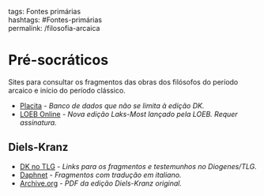 tags: Fontes primárias  
hashtags: #Fontes-primárias  
permalink: /filosofia-arcaica

# Pré-socráticos

Sites para consultar os fragmentos das obras dos filósofos do período arcaico e início do período clássico.

- [Placita](http://www.placita.org/) - *Banco de dados que não se limita à edição DK.*
- [LOEB Online](https://www.loebclassics.com/view/LCL524/2016/volume.xml) - *Nova edição Laks-Most lançado pela LOEB. Requer assinatura.*

## Diels-Kranz
- [DK no TLG](dk-autores) - *Links para os fragmentos e testemunhos no Diogenes/TLG.*
- [Daphnet](http://www.daphnet.org) - *Fragmentos com tradução em italiano.*
- [Archive.org](https://archive.org/details/diefragmentederv01diel) - *PDF da edição Diels-Kranz original.*
